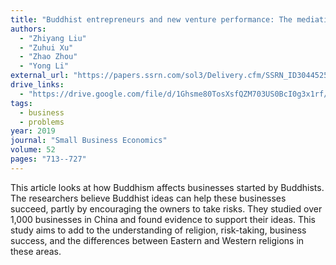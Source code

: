 ```yaml
---
title: "Buddhist entrepreneurs and new venture performance: The mediating role of entrepreneurial risk-taking"
authors:
  - "Zhiyang Liu"
  - "Zuhui Xu"
  - "Zhao Zhou"
  - "Yong Li"
external_url: "https://papers.ssrn.com/sol3/Delivery.cfm/SSRN_ID3044525_code651404.pdf?abstractid=3044525&mirid=1"
drive_links:
  - "https://drive.google.com/file/d/1Ghsme80TosXsfQZM703US0BcI0g3x1rf/view?usp=drive_link"
tags:
  - business
  - problems
year: 2019
journal: "Small Business Economics"
volume: 52
pages: "713--727"
---
```


This article looks at how Buddhism affects businesses started by Buddhists. The researchers believe Buddhist ideas can help these businesses succeed, partly by encouraging the owners to take risks. They studied over 1,000 businesses in China and found evidence to support their ideas. This study aims to add to the understanding of religion, risk-taking, business success, and the differences between Eastern and Western religions in these areas.